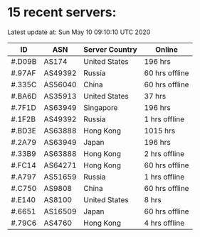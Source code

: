 # 15 recent servers:

Latest update at: Sun May 10 09:10:10 UTC 2020

| ID | ASN | Server Country | Online |
| -- | --- | -------------- | ------ |
| #.D09B | AS174 | United States | 196 hrs |
| #.97AF | AS49392 | Russia | 60 hrs offline |
| #.335C | AS56040 | China | 60 hrs offline |
| #.BA6D | AS35913 | United States | 37 hrs |
| #.7F1D | AS63949 | Singapore | 196 hrs |
| #.1F2B | AS49392 | Russia | 1 hrs offline |
| #.BD3E | AS63888 | Hong Kong | 1015 hrs |
| #.2A79 | AS63949 | Japan | 196 hrs |
| #.33B9 | AS63888 | Hong Kong | 2 hrs offline |
| #.FC14 | AS64271 | Hong Kong | 60 hrs offline |
| #.A797 | AS51659 | Russia | 1 hrs offline |
| #.C750 | AS9808 | China | 60 hrs offline |
| #.E140 | AS8100 | United States | 8 hrs |
| #.6651 | AS16509 | Japan | 60 hrs offline |
| #.79C6 | AS4760 | Hong Kong | 4 hrs offline |

